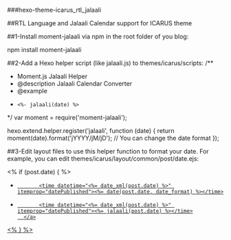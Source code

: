 ###hexo-theme-icarus_rtl_jalaali

##RTL Language and Jalaali Calendar support for ICARUS theme

##1-Install moment-jalaali via npm in the root folder of you blog:

npm install moment-jalaali

##2-Add a Hexo helper script (like jalaali.js) to themes/icarus/scripts:
/**
* Moment.js Jalaali Helper
* @description Jalaali Calendar Converter
* @example
*     <%- jalaali(date) %>
*/
var moment = require('moment-jalaali');

hexo.extend.helper.register('jalaali', function (date) {
    return moment(date).format('jYYYY/jM/jD'); // You can change the date format
});


##3-Edit layout files to use this helper function to format your date. For example, you can edit themes/icarus/layout/common/post/date.ejs:


<% if (post.date) { %>
    <div class="<%= class_name %>">
        <i class="fa fa-calendar"></i>
        <a href="<%- url_for(post.path) %>">
-            <time datetime="<%= date_xml(post.date) %>" itemprop="datePublished"><%= date(post.date, date_format) %></time>
+            <time datetime="<%= date_xml(post.date) %>" itemprop="datePublished"><%= jalaali(post.date) %></time>
        </a>
    </div>
<% } %>
